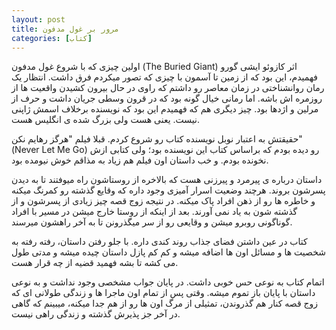 ```yaml
---
layout: post
title: مرور بر غول مدفون
categories: [کتاب]
---
```

اولین چیزی که با شروع غول مدفون (The Buried Giant) اثر کازوئو ایشی گورو فهمیدم، این بود که از زمین تا آسمون با چیزی که تصور میکردم فرق داشت. انتظار یک رمان روانشناختی در زمان معاصر رو داشتم که راوی در حال بیرون کشیدن واقعیت ها از روزمره اش باشه. اما رمانی خیال گونه بود که در قرون وسطی جریان داشت و حرف از مرلین و اژدها بود. چیز دیگری هم که فهمیدم این بود که نویسنده برخلاف اسمش ژاپنی نیست. یعنی هست ولی بزرگ شده ی انگلیس هست.

حقیقتش به اعتبار نوبل نویسنده کتاب رو شروع کردم. قبلا فیلم "هرگز رهایم نکن" (Never Let Me Go) رو دیده بودم که براساس کتاب این نویسنده بود؛ ولی کتابی ازش نخونده بودم. و خب داستان اون فیلم هم زیاد به مذاقم خوش نیومده بود. 

داستان درباره ی پیرمرد و پیرزنی هست که بالاخره از روستاشون راه میوفتند تا به دیدن پسرشون بروند. هرچند وضعیت اسرار آمیزی وجود داره که وقایع گذشته رو کمرنگ میکنه و خاطره ها رو از ذهن افراد پاک میکنه. در نتیجه زوج قصه چیز زیادی از پسرشون و از گذشته شون به یاد نمی آورند. بعد از اینکه از روستا خارج میشن در مسیر با افراد گوناگونی روبرو میشن و وقایعی رو از سر میگذرونن تا به آخر راهشون میرسند.

کتاب در عین داشتن فضای جذاب روند کندی داره. با جلو رفتن داستان، رفته رفته به شخصیت ها و مسائل اون ها اضافه میشه و کم کم پازل داستان چیده میشه و مدتی طول می کشه تا بشه فهمید قضیه از چه قرار هست.

اتمام کتاب به نوعی حس خوبی داشت. در پایان جواب مشخصی وجود نداشت و به نوعی داستان با پایان باز تموم میشه. وقتی پس از تمام اون ماجرا ها و زندگی طولانی ای که زوج قصه کنار هم گذروندن، تمثیلی از مرگ اون ها رو از هم جدا میکنه، میبینم که گاهی در آخر جز پذیرش گذشته و زندگی راهی نیست.